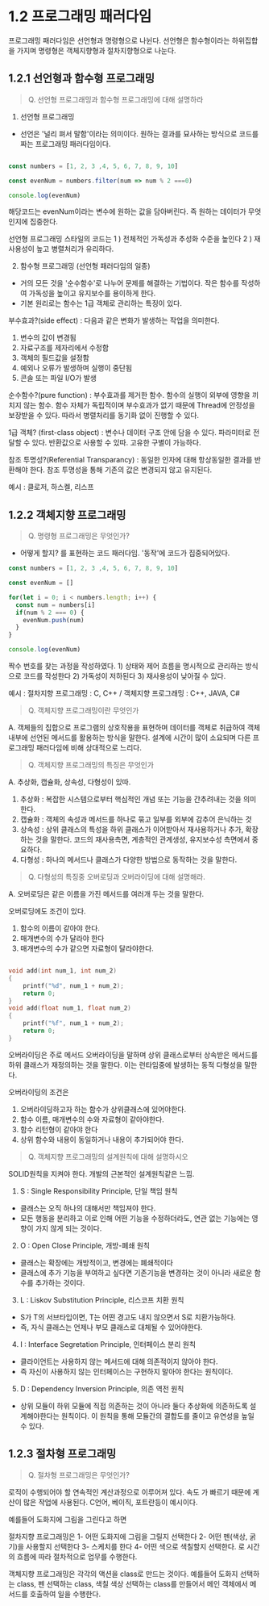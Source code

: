 # 1.2 프로그래밍 패러다임 

프로그래밍 패러다임은 선언형과 명령형으로 나뉜다. 선언형은 함수형이라는 하위집합을 가지며 명령형은 객체지향형과 절차지향형으로 나눈다. 

## 1.2.1 선언형과 함수형 프로그래밍

> Q. 선언형 프로그래밍과 함수형 프로그래밍에 대해 설명하라

1. 선언형 프로그래밍
- 선언은 '널리 펴서 말함'이라는 의미이다. 원하는 결과를 묘사하는 방식으로 코드를 짜는 프로그래밍 패러다임이다. 


```js

const numbers = [1, 2, 3 ,4, 5, 6, 7, 8, 9, 10]

const evenNum = numbers.filter(num => num % 2 ===0)

console.log(evenNum)
```

해당코드는 evenNum이라는 변수에 원하는 값을 담아버린다. 즉 원하는 데이터가 무엇인지에 집중한다. 

선언형 프로그래밍 스타일의 코드는 1 ) 전체적인 가독성과 추성화 수준을 높인다 2 ) 재사용성이 높고 병렬처리가 유리하다.



2. 함수형 프로그래밍 (선언형 패러다임의 일종)

- 거의 모든 것을 '순수함수'로 나누어 문제를 해결하는 기법이다. 작은 함수를 작성하여 가독성을 높이고 유지보수를 용이하게 한다. 
- 기본 원리로는 함수는 1급 객체로 관리하는 특징이 있다. 

부수효과?(side effect) : 다음과 같은 변화가 발생하는 작업을 의미한다.

1. 변수의 값이 변경됨
2. 자료구조를 제자리에서 수정함
3. 객체의 필드값을 설정함
4. 예외나 오류가 발생하며 실행이 중단됨
5. 콘솔 또는 파일 I/O가 발생 

순수함수?(pure function) : 부수효과를 제거한 함수. 함수의 실행이 외부에 영향을 끼치지 않는 함수.  함수 자체가 독립적이며 부수효과가 없기 때문에 Thread에 안정성을 보장받을 수 있다. 따라서 병렬처리를 동기화 없이 진행할 수 있다. 

1급 객체? (first-class object) : 변수나 데이터 구조 안에 담을 수 있다. 파라미터로 전달할 수 있다. 반환값으로 사용할 수 있따. 고유한 구별이 가능하다. 

참조 투명성?(Referential Transparancy) : 동일한 인자에 대해 항상동일한 결과를 반환해야 한다. 참조 투명성을 통해 기존의 값은 변경되지 않고 유지된다. 


예시 : 클로저, 하스켈, 리스프 



## 1.2.2 객체지향 프로그래밍


> Q. 명령형 프로그래밍은 무엇인가? 

- 어떻게 할지? 를 표현하는 코드 패러다임. '동작'에 코드가 집중되어있다. 

```js
const numbers = [1, 2, 3 ,4, 5, 6, 7, 8, 9, 10]

const evenNum = []

for(let i = 0; i < numbers.length; i++) {
  const num = numbers[i]
  if(num % 2 === 0) {
    evenNum.push(num)
  }
}

console.log(evenNum)

```

짝수 번호를 찾는 과정을 작성하였다. 1) 상태와 제어 흐름을 명시적으로 관리하는 방식으로 코드를 작성한다 2) 가독성이 저하된다 3) 재사용성이 낮아질 수 있다. 


예시 : 절차지향 프로그래밍 : C, C++ / 객체지향 프로그래밍 : C++, JAVA, C#



> Q. 객체지향 프로그래밍이란 무엇인가

A. 객체들의 집합으로 프로그램의 상호작용을 표현하며 데이터를 객체로 취급하여 객체 내부에 선언된 메서드를 활용하는 방식을 말한다. 설계에 시간이 많이 소요되며 다른 프로그래밍 패러다임에 비해 상대적으로 느리다. 


> Q. 객체지향 프로그래밍의 특징은 무엇인가 

A. 추상화, 캡슐화, 상속성, 다형성이 있따. 
1. 추상화 : 복잡한 시스템으로부터 핵심적인 개념 또는 기능을 간추려내는 것을 의미한다. 
2. 캡슐화 : 객체의 속성과 메서드를 하나로 묶고 일부를 외부에 감추어 은닉하는 것 
3. 상속성 : 상위 클래스의 특성을 하위 클래스가 이어받아서 재사용하거나 추가, 확장하는 것을 말한다. 코드의 재사용측면, 계층적인 관계생성, 유지보수성 측면에서 중요하다. 
4. 다형성 : 하나의 메서드나 클래스가 다양한 방법으로 동작하는 것을 말한다. 


> Q. 다형성의 특징중 오버로딩과 오버라이딩에 대해 설명해라.

A. 오버로딩은 같은 이름을 가진 메서드를 여러개 두는 것을 말한다. 

오버로딩에도 조건이 있다. 
1. 함수의 이름이 같아야 한다.
2. 매개변수의 수가 달라야 한다 
3. 매개변수의 수가 같으면 자료형이 달라야한다. 

```c

void add(int num_1, int num_2)
{
	printf("%d", num_1 + num_2);
    return 0;
}
void add(float num_1, float num_2)
{
	printf("%f", num_1 + num_2);
    return 0;
}
```


오버라이딩은 주로 메서드 오버라이딩을 말하며 상위 클래스로부터 상속받은 메서드를 하위 클래스가 재정의하는 것을 말한다. 이는 런타임중에 발생하는 동적 다형성을 말한다. 

오버라이딩의 조건은 
1. 오버라이딩하고자 하는 함수가 상위클래스에 있어야한다. 
2. 함수 이름, 매개변수의 수와 자료형이 같아야한다. 
3. 함수 리턴형이 같아야 한다 
4. 상위 함수와 내용이 동일하거나 내용이 추가되어야 한다.


> Q. 객체지향 프로그래밍의 설계원칙에 대해 설명하시오 

SOLID원칙을 지켜야 한다. 개발의 근본적인 설계원칙같은 느낌. 

1. S : Single Responsibility Principle, 단일 책임 원칙
- 클래스는 오직 하나의 대해서만 책임져야 한다. 
- 모든 행동을 분리하고 이로 인해 어떤 기능을 수정하더라도, 연관 없는 기능에는 영향이 가지 않게 되는 것이다. 

2. O : Open Close Principle, 개방-폐쇄 원칙
- 클래스는 확장에는 개방적이고, 변경에는 폐쇄적이다 
- 클래스에 추가 기능을 부여하고 싶다면 기존기능을 변경하는 것이 아니라 새로운 함수를 추가하는 것이다. 

3. L : Liskov Substitution Principle, 리스코프 치환 원칙
- S가 T의 서브타입이면, T는 어떤 경고도 내지 않으면서 S로 치환가능하다.
- 즉, 자식 클래스는 언제나 부모 클래스로 대체될 수 있어야한다. 


4. I : Interface Segretation Principle, 인터페이스 분리 원칙 
- 클라이언트는 사용하지 않는 메서드에 대해 의존적이지 않아야 한다. 
- 즉 자신이 사용하지 않는 인터페이스는 구현하지 말아야 한다는 원칙이다. 

5. D : Dependency Inversion Principle, 의존 역전 원칙 
- 상위 모듈이 하위 모듈에 직접 의존하는 것이 아니라 둘다 추상화에 의존하도록 설계해야한다는 원칙이다. 이 원칙을 통해 모듈간의 결합도를 줄이고 유연성을 높일 수 있다. 


## 1.2.3 절차형 프로그래밍


> Q. 절차형 프로그래밍은 무엇인가?

로직이 수행되어야 할 연속적인 계산과정으로 이루어져 있다. 속도 가 빠르기 때문에 계산이 많은 작업에 사용된다. C언어, 베이직, 포트란등이 예시이다. 

예를들어 도화지에 그림을 그린다고 하면 

절차지향 프로그래밍은 1- 어떤 도화지에 그림을 그릴지 선택한다 2- 어떤 펜(색상, 굵기)을 사용할지 선택한다 3- 스케치를 한다 4- 어떤 색으로 색칠할지 선택한다. 로 시간의 흐름에 따라 절차적으로 업무를 수행한다. 

객체지향 프로그래밍은 각각의 액션을 class로 만드는 것이다. 예를들어 도화지 선택하는 class, 펜 선택하는 class, 색칠 색상 선택하는 class를 만들어서 메인 객체에서 메서드를 호출하여 일을 수행한다. 





